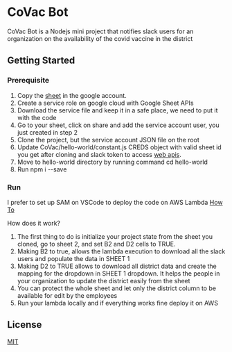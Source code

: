 # CoVac Bot

CoVac Bot is a Nodejs mini project that notifies slack users for an organization on the availability of the covid vaccine in the district


## Getting Started

### Prerequisite

1) Copy the [sheet](https://docs.google.com/spreadsheets/d/1jjb6miCOu2L67aC1sIFu1YlKSeJlYY59zF6zftYO7G8/edit#gid=0) in the google account.
2) Create a service role on google cloud with Google Sheet APIs
3) Download the service file and keep it in a safe place, we need to put it with the code
4) Go to your sheet, click on share and add the service account user, you just created in step 2
5) Clone the project, but the service account JSON file on the root
6) Update CoVac/hello-world/constant.js CREDS object with valid sheet id you get after cloning and slack token to access [web apis](https://api.slack.com/web).
7) Move to hello-world directory by running command cd hello-world 
8) Run npm i --save


### Run

I prefer to set up SAM on VSCode to deploy the code on AWS Lambda [How To](https://codeolives.com/2019/09/19/vs-code-build-debug-and-deploy-aws-lambda-functions-using-visual-studio-code/)


How does it work?

1) The first thing to do is initialize your project state from the sheet you cloned, go to sheet 2, and set B2 and D2 cells to TRUE.
2) Making B2 to true, allows the lambda execution to download all the slack users and populate the data in SHEET 1
3) Making D2 to TRUE allows to download all district data and create the mapping for the dropdown in SHEET 1 dropdown. It helps the people in your organization to update the district easily from the sheet
4) You can protect the whole sheet and let only the district column to be available for edit by the employees
5) Run your lambda locally and if everything works fine deploy it on AWS



## License
[MIT](https://choosealicense.com/licenses/mit/)
